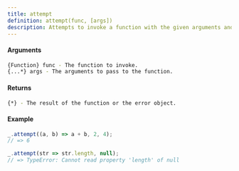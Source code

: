 ```yaml
---
title: attempt
definition: attempt(func, [args])
description: Attempts to invoke a function with the given arguments and returns either the result or the error object.
---
```



#### Arguments


```bash
{Function} func - The function to invoke.
{...*} args - The arguments to pass to the function.
```


#### Returns


```bash
{*} - The result of the function or the error object.
```


#### Example


```ts
_.attempt((a, b) => a + b, 2, 4);
// => 6

_.attempt(str => str.length, null);
// => TypeError: Cannot read property 'length' of null
```